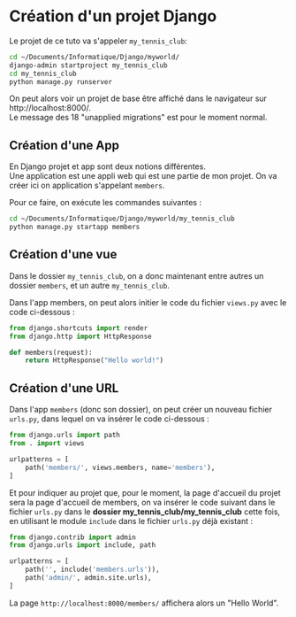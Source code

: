 # Création d'un projet Django

Le projet de ce tuto va s'appeler `my_tennis_club`:  

```bash
cd ~/Documents/Informatique/Django/myworld/
django-admin startproject my_tennis_club
cd my_tennis_club
python manage.py runserver
```

On peut alors voir un projet de base être affiché dans le navigateur sur http://localhost:8000/.  
Le message des 18 "unapplied migrations" est pour le moment normal.  

## Création d'une App

En Django projet et app sont deux notions différentes.  
Une application est une appli web qui est une partie de mon projet.
On va créer ici on application s'appelant `members`.

Pour ce faire, on exécute les commandes suivantes :

```bash
cd ~/Documents/Informatique/Django/myworld/my_tennis_club
python manage.py startapp members
```

## Création d'une vue

Dans le dossier `my_tennis_club`, on a donc maintenant entre autres un dossier `members`, et un autre `my_tennis_club`.

Dans l'app members, on peut alors initier le code du fichier `views.py` avec le code ci-dessous :

```Python
from django.shortcuts import render
from django.http import HttpResponse

def members(request):
    return HttpResponse("Hello world!")
```

## Création d'une URL

Dans l'app `members` (donc son dossier), on peut créer un nouveau fichier `urls.py`, dans lequel on va insérer le code ci-dessous :

```Python
from django.urls import path
from . import views

urlpatterns = [
    path('members/', views.members, name='members'),
]
```

Et pour indiquer au projet que, pour le moment, la page d'accueil du projet sera la page d'accueil de members, on va insérer le code suivant dans le fichier
`urls.py` dans le **dossier my_tennis_club/my_tennis_club** cette fois, en utilisant le module `include` dans le fichier `urls.py` déjà existant :  

```Python
from django.contrib import admin
from django.urls import include, path

urlpatterns = [
    path('', include('members.urls')),
    path('admin/', admin.site.urls),
]
```

La page `http://localhost:8000/members/` affichera alors un "Hello World".  

